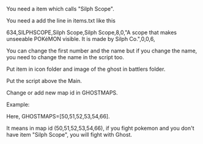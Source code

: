 You need a item which calls "Silph Scope". 

You need a add the line in items.txt like this

634,SILPHSCOPE,Silph Scope,Silph Scope,8,0,"A scope that makes unseeable POKéMON visible. It is made by Silph Co.",0,0,6,

You can change the first number and the name but if you change the name, you need to change the name in the script too.



Put item in icon folder and image of the ghost in battlers folder.

Put the script above the Main.



Change or add new map id in GHOSTMAPS.



Example: 

Here, GHOSTMAPS=[50,51,52,53,54,66].

It means in map id (50,51,52,53,54,66), if you fight pokemon and you don't have item "Silph Scope", you will fight with Ghost.